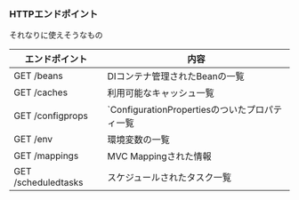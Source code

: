 ### HTTPエンドポイント

それなりに使えそうなもの

| エンドポイント             | 内容                                  |
|---------------------|-------------------------------------|
| GET /beans          | DIコンテナ管理されたBeanの一覧                  |
| GET /caches         | 利用可能なキャッシュ一覧                        |
| GET /configprops    | `ConfigurationPropertiesのついたプロパティ一覧 |
| GET /env            | 環境変数の一覧                             |
| GET /mappings       | MVC Mappingされた情報                    |
| GET /scheduledtasks | スケジュールされたタスク一覧                      |

